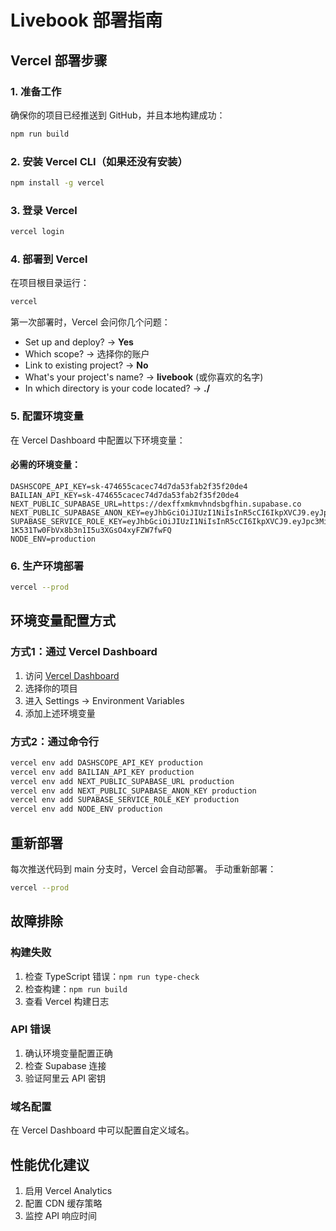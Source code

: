 # Livebook 部署指南

## Vercel 部署步骤

### 1. 准备工作
确保你的项目已经推送到 GitHub，并且本地构建成功：
```bash
npm run build
```

### 2. 安装 Vercel CLI（如果还没有安装）
```bash
npm install -g vercel
```

### 3. 登录 Vercel
```bash
vercel login
```

### 4. 部署到 Vercel
在项目根目录运行：
```bash
vercel
```

第一次部署时，Vercel 会问你几个问题：
- Set up and deploy? → **Yes**
- Which scope? → 选择你的账户
- Link to existing project? → **No**
- What's your project's name? → **livebook** (或你喜欢的名字)
- In which directory is your code located? → **./**

### 5. 配置环境变量
在 Vercel Dashboard 中配置以下环境变量：

#### 必需的环境变量：
```
DASHSCOPE_API_KEY=sk-474655cacec74d7da53fab2f35f20de4
BAILIAN_API_KEY=sk-474655cacec74d7da53fab2f35f20de4
NEXT_PUBLIC_SUPABASE_URL=https://dexffxmkmvhndsbgfhin.supabase.co
NEXT_PUBLIC_SUPABASE_ANON_KEY=eyJhbGciOiJIUzI1NiIsInR5cCI6IkpXVCJ9.eyJpc3MiOiJzdXBhYmFzZSIsInJlZiI6ImRleGZmeG1rbXZobmRzYmdmaGluIiwicm9sZSI6ImFub24iLCJpYXQiOjE3NTA5OTc1NzcsImV4cCI6MjA2NjU3MzU3N30.nMBQK_vlVGX1hnPs7o_Jqr3nuz47gfpNLcFSenGaxhA
SUPABASE_SERVICE_ROLE_KEY=eyJhbGciOiJIUzI1NiIsInR5cCI6IkpXVCJ9.eyJpc3MiOiJzdXBhYmFzZSIsInJlZiI6ImRleGZmeG1rbXZobmRzYmdmaGluIiwicm9sZSI6InNlcnZpY2Vfcm9sZSIsImlhdCI6MTc1MDk5NzU3NywiZXhwIjoyMDY2NTczNTc3fQ.sToNcR-1K531Tw0FbVx8b3n1I5u3XGsO4xyFZW7fwFQ
NODE_ENV=production
```

### 6. 生产环境部署
```bash
vercel --prod
```

## 环境变量配置方式

### 方式1：通过 Vercel Dashboard
1. 访问 [Vercel Dashboard](https://vercel.com/dashboard)
2. 选择你的项目
3. 进入 Settings → Environment Variables
4. 添加上述环境变量

### 方式2：通过命令行
```bash
vercel env add DASHSCOPE_API_KEY production
vercel env add BAILIAN_API_KEY production
vercel env add NEXT_PUBLIC_SUPABASE_URL production
vercel env add NEXT_PUBLIC_SUPABASE_ANON_KEY production
vercel env add SUPABASE_SERVICE_ROLE_KEY production
vercel env add NODE_ENV production
```

## 重新部署
每次推送代码到 main 分支时，Vercel 会自动部署。
手动重新部署：
```bash
vercel --prod
```

## 故障排除

### 构建失败
1. 检查 TypeScript 错误：`npm run type-check`
2. 检查构建：`npm run build`
3. 查看 Vercel 构建日志

### API 错误
1. 确认环境变量配置正确
2. 检查 Supabase 连接
3. 验证阿里云 API 密钥

### 域名配置
在 Vercel Dashboard 中可以配置自定义域名。

## 性能优化建议
1. 启用 Vercel Analytics
2. 配置 CDN 缓存策略
3. 监控 API 响应时间